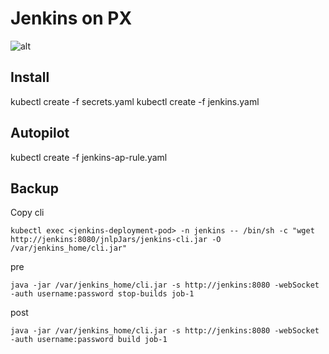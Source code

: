 # Jenkins on PX

![alt](https://i.imgur.com/Ks8RZ8H.png)

## Install

kubectl create -f secrets.yaml
kubectl create -f jenkins.yaml

## Autopilot

kubectl create -f jenkins-ap-rule.yaml

## Backup

Copy cli
```
kubectl exec <jenkins-deployment-pod> -n jenkins -- /bin/sh -c "wget http://jenkins:8080/jnlpJars/jenkins-cli.jar -O /var/jenkins_home/cli.jar"
```


pre
```
java -jar /var/jenkins_home/cli.jar -s http://jenkins:8080 -webSocket -auth username:password stop-builds job-1
```

post
```
java -jar /var/jenkins_home/cli.jar -s http://jenkins:8080 -webSocket -auth username:password build job-1
```
